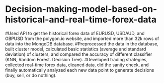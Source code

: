 # Decision-making-model-based-on-historical-and-real-time-forex-data
#Used API to get the historical forex data of EURUSD, USDAUD, and GBPUSD from the polygon.io website, and imported more than 32k rows of data into the MongoDB database.
#Preprocessed the data in the database, built cluster model, calculated basic statistics (average and standard deviation) of clusters, and compared the accuracy of different classifier (KNN, Random Forest. Decision Tree).
#Developed trading strategies, collected real-time forex data, cleaned data, did the sanity check, and finally automatically analyzed each new data point to generate decisions (buy, sell, or do nothing).
